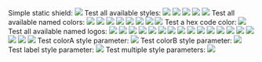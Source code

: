 Simple static shield:
![](http://img.shields.io/badge/foo-bar-red.svg?)
Test all available styles:
![](http://img.shields.io/badge/foo-bar-green.svg?style=plastic)
![](http://img.shields.io/badge/foo-bar-green.svg?style=flat)
![](http://img.shields.io/badge/foo-bar-green.svg?style=flat-square)
![](http://img.shields.io/badge/foo-bar-green.svg?style=for-the-badge)
![](http://img.shields.io/badge/foo-bar-green.svg?style=social)
Test all available named colors:
![](http://img.shields.io/badge/foo-bar-brightgreen.svg?)
![](http://img.shields.io/badge/foo-bar-green.svg?)
![](http://img.shields.io/badge/foo-bar-yellowgreen.svg?)
![](http://img.shields.io/badge/foo-bar-yellow.svg?)
![](http://img.shields.io/badge/foo-bar-orange.svg?)
![](http://img.shields.io/badge/foo-bar-red.svg?)
![](http://img.shields.io/badge/foo-bar-lightgrey.svg?)
![](http://img.shields.io/badge/foo-bar-blue.svg?)
Test a hex code color:
![](http://img.shields.io/badge/foo-bar-FF00FF.svg?)
Test all available named logos:
![](http://img.shields.io/badge/foo-bar-red.svg?logo=appveyor)
![](http://img.shields.io/badge/foo-bar-red.svg?logo=bitcoin)
![](http://img.shields.io/badge/foo-bar-red.svg?logo=bithound)
![](http://img.shields.io/badge/foo-bar-red.svg?logo=discord)
![](http://img.shields.io/badge/foo-bar-red.svg?logo=dockbit)
![](http://img.shields.io/badge/foo-bar-red.svg?logo=eclipse)
![](http://img.shields.io/badge/foo-bar-red.svg?logo=github)
![](http://img.shields.io/badge/foo-bar-red.svg?logo=gitter-white)
![](http://img.shields.io/badge/foo-bar-red.svg?logo=gratipay)
![](http://img.shields.io/badge/foo-bar-red.svg?logo=paypal)
![](http://img.shields.io/badge/foo-bar-red.svg?logo=postgresql)
![](http://img.shields.io/badge/foo-bar-red.svg?logo=scrutinizer)
![](http://img.shields.io/badge/foo-bar-red.svg?logo=slack)
![](http://img.shields.io/badge/foo-bar-red.svg?logo=sourcegraph)
![](http://img.shields.io/badge/foo-bar-red.svg?logo=telegram)
![](http://img.shields.io/badge/foo-bar-red.svg?logo=tfs)
![](http://img.shields.io/badge/foo-bar-red.svg?logo=travis)
![](http://img.shields.io/badge/foo-bar-red.svg?logo=twitter)
Test colorA style parameter:
![](http://img.shields.io/badge/foo-bar-red.svg?colorA=FF00FF)
Test colorB style parameter:
![](http://img.shields.io/badge/foo-bar-red.svg?colorB=FF00FF)
Test label style parameter:
![](http://img.shields.io/badge/foo-bar-red.svg?label=bar)
Test multiple style parameters:
![](http://img.shields.io/badge/foo-bar-red.svg?label=bar&logo=github&colorA=FF00FF&colorB=FF00FF)